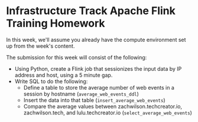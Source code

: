 # Infrastructure Track Apache Flink Training Homework

In this week, we'll assume you already have the compute environment set up from the week's content.

The submission for this week will consist of the following:

- Using Python, create a Flink job that sessionizes the input data by IP address and host, using a 5 minute gap.
- Write SQL to do the following:
  - Define a table to store the average number of web events in a session by hostname (`average_web_events_ddl`)
  - Insert the data into that table (`insert_average_web_events`)
  - Compare the average values between zachwilson.techcreator.io, zachwilson.tech, and lulu.techcreator.io (`select_average_web_events`)
